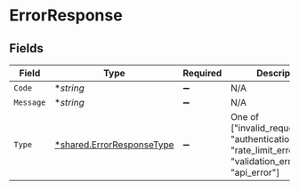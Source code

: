 # ErrorResponse


## Fields

| Field                                                                                                         | Type                                                                                                          | Required                                                                                                      | Description                                                                                                   |
| ------------------------------------------------------------------------------------------------------------- | ------------------------------------------------------------------------------------------------------------- | ------------------------------------------------------------------------------------------------------------- | ------------------------------------------------------------------------------------------------------------- |
| `Code`                                                                                                        | **string*                                                                                                     | :heavy_minus_sign:                                                                                            | N/A                                                                                                           |
| `Message`                                                                                                     | **string*                                                                                                     | :heavy_minus_sign:                                                                                            | N/A                                                                                                           |
| `Type`                                                                                                        | [*shared.ErrorResponseType](../../models/shared/errorresponsetype.md)                                         | :heavy_minus_sign:                                                                                            | One of ["invalid_request_error", "authentication_error", "rate_limit_error", "validation_error", "api_error"] |